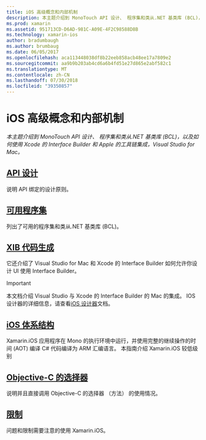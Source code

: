```yaml
---
title: iOS 高级概念和内部机制
description: 本主题介绍到 MonoTouch API 设计、 程序集和类从.NET 基类库 (BCL)，以及如何使用 Xcode 的 Interface Builder 和 Apple 的工具链集成，Visual Studio for Mac。
ms.prod: xamarin
ms.assetid: 951713CD-D6AD-981C-A09E-4F2C98588D8B
ms.technology: xamarin-ios
author: bradumbaugh
ms.author: brumbaug
ms.date: 06/05/2017
ms.openlocfilehash: aca113448038df8b22eeb858acb48ee17a7809e2
ms.sourcegitcommit: aa9b9b203ab4cd6a6b4fd51e27d865e2abf582c1
ms.translationtype: MT
ms.contentlocale: zh-CN
ms.lasthandoff: 07/30/2018
ms.locfileid: "39350857"
---
```

# <a name="ios-advanced-concepts-and-internals"></a>iOS 高级概念和内部机制

_本主题介绍到 MonoTouch API 设计、 程序集和类从.NET 基类库 (BCL)，以及如何使用 Xcode 的 Interface Builder 和 Apple 的工具链集成，Visual Studio for Mac。_

##  <a name="api-designiosinternalsapi-designindexmd"></a>[API 设计](~/ios/internals/api-design/index.md)

说明 API 绑定的设计原则。

##  <a name="available-assembliescross-platforminternalsavailable-assembliesmd"></a>[可用程序集](~/cross-platform/internals/available-assemblies.md)

列出了可用的程序集和类从.NET 基类库 (BCL)。

##  <a name="xib-code-generationiosinternalsxib-code-generationmd"></a>[XIB 代码生成](~/ios/internals/xib-code-generation.md)

它还介绍了 Visual Studio for Mac 和 Xcode 的 Interface Builder 如何允许你设计 UI 使用 Interface Builder。

> [!IMPORTANT]
> 本文档介绍 Visual Studio 与 Xcode 的 Interface Builder 的 Mac 的集成。 IOS 设计器的详细信息，请查看[iOS 设计器](~/ios/user-interface/designer/index.md)文档。

##  <a name="ios-architectureiosinternalsarchitecturemd"></a>[iOS 体系结构](~/ios/internals/architecture.md)

Xamarin.iOS 应用程序在 Mono 的执行环境中运行，并使用完整的继续操作的时间 (AOT) 编译 C# 代码编译为 ARM 汇编语言。 本指南介绍 Xamarin.iOS 较低级别

##  <a name="objective-c-selectorsiosinternalsobjective-c-selectorsmd"></a>[Objective-C 的选择器](~/ios/internals/objective-c-selectors.md)

说明并且直接调用 Objective-C 的选择器 （方法） 的使用情况。

##  <a name="limitationslimitationsmd"></a>[限制](limitations.md)

问题和限制需要注意的使用 Xamarin.iOS。